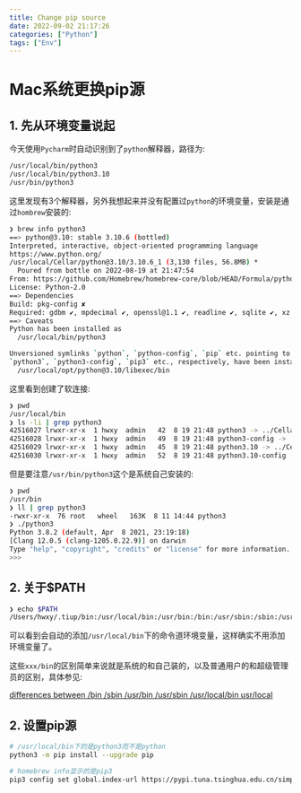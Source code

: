 ```yaml
---
title: Change pip source
date: 2022-09-02 21:17:26
categories: ["Python"]
tags: ["Env"]
---
```


# Mac系统更换pip源

## 1. 先从环境变量说起

今天使用`Pycharm`时自动识别到了`python`解释器，路径为:

```bash
/usr/local/bin/python3
/usr/local/bin/python3.10
/usr/bin/python3
```

这里发现有3个解释器，另外我想起来并没有配置过`python`的环境变量，安装是通过`hombrew`安装的: 

```bash
❯ brew info python3
==> python@3.10: stable 3.10.6 (bottled)
Interpreted, interactive, object-oriented programming language
https://www.python.org/
/usr/local/Cellar/python@3.10/3.10.6_1 (3,130 files, 56.8MB) *
  Poured from bottle on 2022-08-19 at 21:47:54
From: https://github.com/Homebrew/homebrew-core/blob/HEAD/Formula/python@3.10.rb
License: Python-2.0
==> Dependencies
Build: pkg-config ✘
Required: gdbm ✔, mpdecimal ✔, openssl@1.1 ✔, readline ✔, sqlite ✔, xz ✔
==> Caveats
Python has been installed as
  /usr/local/bin/python3

Unversioned symlinks `python`, `python-config`, `pip` etc. pointing to
`python3`, `python3-config`, `pip3` etc., respectively, have been installed into
  /usr/local/opt/python@3.10/libexec/bin
```

这里看到创建了软连接:

```bash
❯ pwd
/usr/local/bin
❯ ls -li | grep python3
42516027 lrwxr-xr-x  1 hwxy  admin   42  8 19 21:48 python3 -> ../Cellar/python@3.10/3.10.6_1/bin/python3
42516028 lrwxr-xr-x  1 hwxy  admin   49  8 19 21:48 python3-config -> ../Cellar/python@3.10/3.10.6_1/bin/python3-config
42516029 lrwxr-xr-x  1 hwxy  admin   45  8 19 21:48 python3.10 -> ../Cellar/python@3.10/3.10.6_1/bin/python3.10
42516030 lrwxr-xr-x  1 hwxy  admin   52  8 19 21:48 python3.10-config -> ../Cellar/python@3.10/3.10.6_1/bin/python3.10-config
```

但是要注意`/usr/bin/python3`这个是系统自己安装的:

```bash
❯ pwd
/usr/bin
❯ ll | grep python3
-rwxr-xr-x  76 root   wheel   163K  8 11 14:44 python3
❯ ./python3
Python 3.8.2 (default, Apr  8 2021, 23:19:18)
[Clang 12.0.5 (clang-1205.0.22.9)] on darwin
Type "help", "copyright", "credits" or "license" for more information.
>>>
```



## 2. 关于$PATH

```bash
❯ echo $PATH
/Users/hwxy/.tiup/bin:/usr/local/bin:/usr/bin:/bin:/usr/sbin:/sbin:/usr/local/go/bin:/Users/hwxy/codes/go:/usr/local/go/bin:./node_modules/.bin
```

可以看到会自动的添加`/usr/local/bin`下的命令道环境变量，这样确实不用添加环境变量了。

这些`xxx/bin`的区别简单来说就是系统的和自己装的，以及普通用户的和超级管理员的区别，具体参见:

[differences between /bin /sbin /usr/bin /usr/sbin /usr/local/bin usr/local](https://askubuntu.com/questions/308045/differences-between-bin-sbin-usr-bin-usr-sbin-usr-local-bin-usr-local)



## 2. 设置pip源

```bash
# /usr/local/bin下的是python3而不是python
python3 -m pip install --upgrade pip

# homebrew info显示的是pip3
pip3 config set global.index-url https://pypi.tuna.tsinghua.edu.cn/simple
```

 
